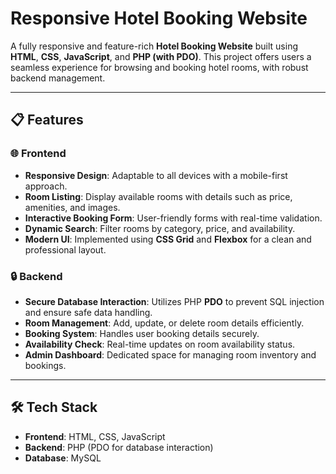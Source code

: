 # Responsive Hotel Booking Website

A fully responsive and feature-rich **Hotel Booking Website** built using **HTML**, **CSS**, **JavaScript**, and **PHP (with PDO)**. This project offers users a seamless experience for browsing and booking hotel rooms, with robust backend management.

---

## 📋 Features

### 🌐 Frontend
- **Responsive Design**: Adaptable to all devices with a mobile-first approach.
- **Room Listing**: Display available rooms with details such as price, amenities, and images.
- **Interactive Booking Form**: User-friendly forms with real-time validation.
- **Dynamic Search**: Filter rooms by category, price, and availability.
- **Modern UI**: Implemented using **CSS Grid** and **Flexbox** for a clean and professional layout.

### 🔒 Backend
- **Secure Database Interaction**: Utilizes PHP **PDO** to prevent SQL injection and ensure safe data handling.
- **Room Management**: Add, update, or delete room details efficiently.
- **Booking System**: Handles user booking details securely.
- **Availability Check**: Real-time updates on room availability status.
- **Admin Dashboard**: Dedicated space for managing room inventory and bookings.

---

## 🛠️ Tech Stack

- **Frontend**: HTML, CSS, JavaScript
- **Backend**: PHP (PDO for database interaction)
- **Database**: MySQL


